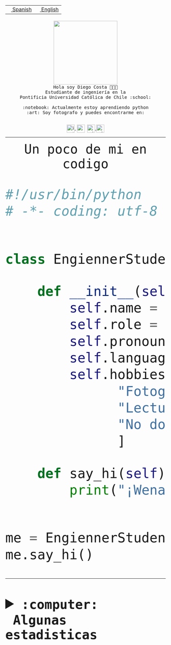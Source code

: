 <table border="0"  align="right">
 <tr><td><a href="README.md"><img src="https://upload.wikimedia.org/wikipedia/commons/thumb/8/89/Bandera_de_Espa%C3%B1a.svg/1200px-Bandera_de_Espa%C3%B1a.svg.png" height="10"> Spanish</a></td>
 <td><a href="README.en.md"><img src="https://upload.wikimedia.org/wikipedia/commons/a/a4/Flag_of_the_United_States.svg" height="10"> English</a></td></tr>
</table><br><br><br>


<p align="center">
  <img src="https://github.com/diegocostares/diegocostares/blob/main/Images/aaa2.gif?raw=true" height="200px" weight="200px">
  <br><samp>
    Hola soy Diego Costa 👨🏻‍💻<br>
    Estudiante de ingeniería en la <br>
    Pontificia Universidad Católica de Chile :school:<br>
  <br>
    :notebook: Actualmente estoy aprendiendo python <br>
    :art: Soy fotografo y puedes encontrarme en: <br>
  <br></samp>
  
</p>

<p align="center">
   <a href="https://instagram.com/diegocosta_no" target="blank">
    <img 
    align="center" src="https://cdn.jsdelivr.net/npm/simple-icons@3.0.1/icons/instagram.svg" alt="instagram" height="25px" width="25px" />
  </a>
  <a style="border: 3px solid; color: white;"href="https://t.me/diegocosta_no" target="blank">
  <img
  align="center" alt="Telegram" width="25px" src="https://icons-for-free.com/iconfiles/png/512/Telegram-1324888767380505522.png" />
</a>
<a href="https://api.whatsapp.com/send?phone=56971897835&text=Hola!" target="blank">
  <img
  align="center" alt="wtsp" width="25px" src="https://img.icons8.com/pastel-glyph/2x/whatsapp--v2.png" />
</a>
<a href="https://www.linkedin.com/in/diego-costa-786249213/" target="blank">
  <img
  align="center" alt="wtsp" width="25px" src="https://img.icons8.com/metro/452/linkedin.png" />
</a>

  </a>
</p>

---


<p align="center"><font size="25"><samp>Un poco de mi en codigo</samp></front></p>


```python
#!/usr/bin/python
# -*- coding: utf-8 -*-


class EngiennerStudent:

    def __init__(self):
        self.name = "Diego Costa"
        self.role = "Estudiante"
        self.pronouns = "he/him"
        self.language_spoken = ["es_CL", "en_US"]
        self.hobbies = [
              "Fotografia",
              "Lectura",
              "No dormir",
              ]

    def say_hi(self):
        print("¡Wena mundo!")


me = EngiennerStudent()
me.say_hi()
```
---
<details>
  <summary><b><samp>:computer: &nbsp;Algunas estadisticas</samp></b></summary>
  <br/></p>

<!--START_SECTION:waka-->
![Code Time](http://img.shields.io/badge/Code%20Time-1%2C014%20hrs%2032%20mins-blue)

**Soy nocturno 🦉** 

```text
🌞 Mañana                 26 commits          ░░░░░░░░░░░░░░░░░░░░░░░░░   00.88 % 
🌆 Día                    910 commits         ████████░░░░░░░░░░░░░░░░░   30.75 % 
🌃 Tarde                  1293 commits        ███████████░░░░░░░░░░░░░░   43.70 % 
🌙 Noche                  730 commits         ██████░░░░░░░░░░░░░░░░░░░   24.67 % 
```
📅 **Soy más productivo los Martes** 

```text
Lunes                    442 commits         ████░░░░░░░░░░░░░░░░░░░░░   14.94 % 
Martes                   570 commits         █████░░░░░░░░░░░░░░░░░░░░   19.26 % 
Miércoles                402 commits         ███░░░░░░░░░░░░░░░░░░░░░░   13.59 % 
Jueves                   448 commits         ████░░░░░░░░░░░░░░░░░░░░░   15.14 % 
Viernes                  429 commits         ████░░░░░░░░░░░░░░░░░░░░░   14.50 % 
Sábado                   232 commits         ██░░░░░░░░░░░░░░░░░░░░░░░   07.84 % 
Domingo                  436 commits         ████░░░░░░░░░░░░░░░░░░░░░   14.73 % 
```


📊 **Esta semana me dediqué a** 

```text
🐱‍💻 Proyectos: 
2023-1-S4-Grupo2-Scraper 12 hrs 25 mins      ██████████░░░░░░░░░░░░░░░   39.22 % 
arqui-t3                 6 hrs 16 mins       █████░░░░░░░░░░░░░░░░░░░░   19.83 % 
2023-1-S4-Grupo2-IA      5 hrs 14 mins       ████░░░░░░░░░░░░░░░░░░░░░   16.56 % 
Arqui-31                 2 hrs 48 mins       ██░░░░░░░░░░░░░░░░░░░░░░░   08.87 % 
Index-capstone           2 hrs 1 min         ██░░░░░░░░░░░░░░░░░░░░░░░   06.40 % 
```


 Last Updated on 04/06/2023 10:19:09 UTC
<!--END_SECTION:waka-->
  
  

<p align="center"> <img src="https://github-readme-stats.vercel.app/api?username=diegocostares&show_icons=true&theme=ayu-mirage" alt="abhisheknaiidu" /></p>
 
</details>
